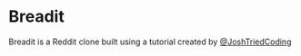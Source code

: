 # Breadit
Breadit is a Reddit clone built using a tutorial created by [@JoshTriedCoding](https://github.com/joschan21)
